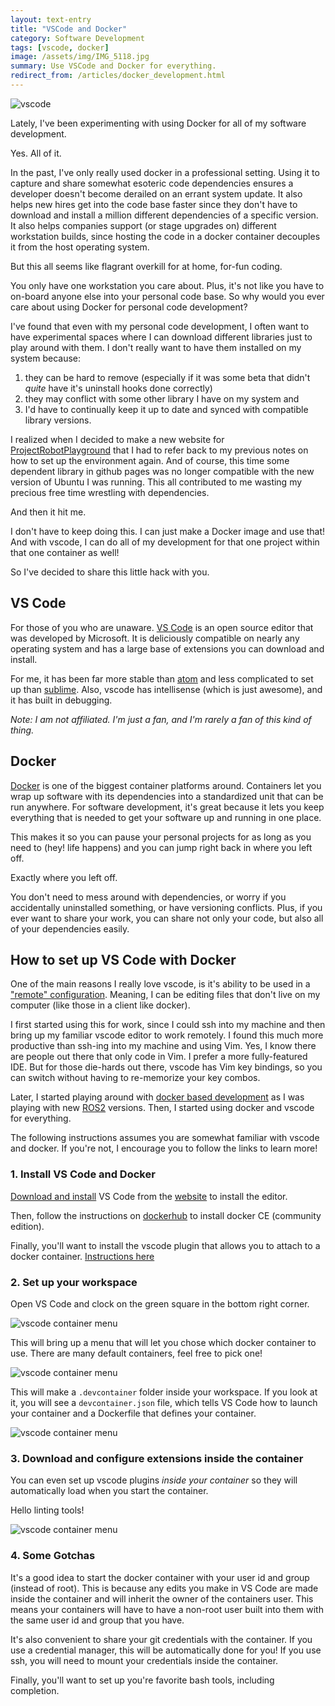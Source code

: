 ```yaml
---
layout: text-entry
title: "VSCode and Docker"
category: Software Development
tags: [vscode, docker]
image: /assets/img/IMG_5118.jpg
summary: Use VSCode and Docker for everything.
redirect_from: /articles/docker_development.html
---
```


![vscode](/assets/img/IMG_5118.jpg#left)

Lately, I've been experimenting with using Docker for all of my software development.

Yes. All of it.

In the past, I've only really used docker in a professional setting. Using it to capture and share somewhat esoteric code dependencies ensures a developer doesn't become derailed on an errant system update. It also helps new hires get into the code base faster since they don't have to download and install a million different dependencies of a specific version. It also helps companies support (or stage upgrades on) different workstation builds, since hosting the code in a docker container decouples it from the host operating system.  

But this all seems like flagrant overkill for at home, for-fun coding.  

You only have one workstation you care about. Plus, it's not like you have to on-board anyone else into your personal code base. So why would you ever care about using Docker for personal code development?  

I've found that even with my personal code development, I often want to have experimental spaces where I can download different libraries just to play around with them. I don't really want to have them installed on my system because:

1. they can be hard to remove (especially if it was some beta that didn't *quite* have it's uninstall hooks done correctly)
2. they may conflict with some other library I have on my system and
3. I'd have to continually keep it up to date and synced with compatible library versions.

I realized when I decided to make a new website for [ProjectRobotPlayground](http://projectrobotplayground.com) that I had to refer back to my previous notes on how to set up the environment again. And of course, this time some dependent library in github pages was no longer compatible with the new version of Ubuntu I was running. This all contributed to me wasting my precious free time wrestling with dependencies.  

And then it hit me.

I don't have to keep doing this. I can just make a Docker image and use that! And with vscode, I can do all of my development for that one project within that one container as well!  

So I've decided to share this little hack with you.

## VS Code

For those of you who are unaware.  [VS Code](https://code.visualstudio.com/) is an open source editor that was developed by Microsoft.  It is deliciously compatible on nearly any operating system and has a large base of extensions you can download and install.

For me, it has been far more stable than [atom](https://atom.io/) and less complicated to set up than [sublime](https://www.sublimetext.com/).  Also, vscode has intellisense (which is just awesome), and it has built in debugging.  

_Note: I am not affiliated. I'm just a fan, and I'm rarely a fan of this kind of thing._

## Docker

[Docker](https://www.docker.com/) is one of the biggest container platforms around.  Containers let you wrap up software with its dependencies into a standardized unit that can be run anywhere.  For software development, it's great because it lets you keep everything that is needed to get your software up and running in one place.

This makes it so you can pause your personal projects for as long as you need to (hey! life happens) and you can jump right back in where you left off.  

Exactly where you left off.

You don't need to mess around with dependencies, or worry if you accidentally uninstalled something, or have versioning conflicts.  Plus, if you ever want to share your work, you can share not only your code, but also all of your dependencies easily.

## How to set up VS Code with Docker

One of the main reasons I really love vscode, is it's ability to be used in a ["remote" configuration](https://code.visualstudio.com/docs/remote/remote-overview).  Meaning, I can be editing files that don't live on my computer (like those in a client like docker).

I first started using this for work, since I could ssh into my machine and then bring up my familiar vscode editor to work remotely.  I found this much more productive than ssh-ing into my machine and using Vim.  Yes, I know there are people out there that only code in Vim.  I prefer a more fully-featured IDE.  But for those die-hards out there, vscode has Vim key bindings, so you can switch without having to re-memorize your key combos.

Later, I started playing around with [docker based development](https://github.com/athackst/workstation_setup/tree/master/examples) as I was playing with new [ROS2](https://index.ros.org/doc/ros2/) versions.  Then, I started using docker and vscode for everything.

The following instructions assumes you are somewhat familiar with vscode and docker.  If you're not, I encourage you to follow the links to learn more!

### 1. Install VS Code and Docker

[Download and install](https://code.visualstudio.com/download) VS Code from the [website](https://code.visualstudio.com/) to install the editor.

Then, follow the instructions on [dockerhub](https://hub.docker.com/search/?type=edition&offering=community) to install docker CE (community edition).

Finally, you'll want to install the vscode plugin that allows you to attach to a docker container. [Instructions here](https://marketplace.visualstudio.com/items?itemName=ms-vscode-remote.remote-containers)

### 2. Set up your workspace

Open VS Code and clock on the green square in the bottom right corner.

![vscode container menu](/assets/img/vscode_container_open_ss.png)

This will bring up a menu that will let you chose which docker container to use.  There are many default containers, feel free to pick one!  

![vscode container menu](/assets/img/vscode_container_menu_ss.png)

This will make a `.devcontainer` folder inside your workspace.  If you look at it, you will see a `devcontainer.json` file, which tells VS Code how to launch your container and a Dockerfile that defines your container.

![vscode container menu](/assets/img/vscode_container_devcontainer_ss.png)

### 3. Download and configure extensions inside the container

You can even set up vscode plugins _inside your container_ so they will automatically load when you start the container.

Hello linting tools!

![vscode container menu](/assets/img/vscode_extensions_ss.png)

### 4. Some Gotchas

It's a good idea to start the docker container with your user id and group (instead of root). This is because any edits you make in VS Code are made inside the container and will inherit the owner of the containers user.  This means your containers will have to have a non-root user built into them with the same user id and group that you have.

It's also convenient to share your git credentials with the container.  If you use a credential manager, this will be automatically done for you!  If you use ssh, you will need to mount your credentials inside the container.

Finally, you'll want to set up you're favorite bash tools, including completion.

